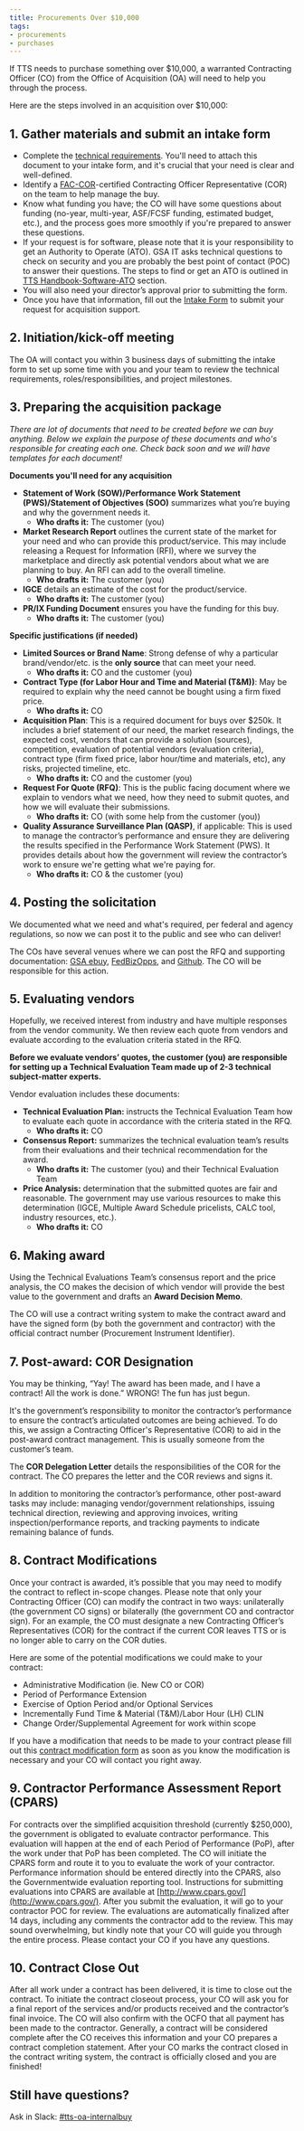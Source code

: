 ```yaml
---
title: Procurements Over $10,000
tags:
- procurements
- purchases
---
```


If TTS needs to purchase something over $10,000, a warranted Contracting Officer (CO) from the Office of Acquisition (OA) will need to help you through the process.

Here are the steps involved in an acquisition over $10,000:

## 1. Gather materials and submit an intake form

- Complete the [technical requirements](https://docs.google.com/document/d/1S_qfFI09uTth2Sx8RgWKqvlcOHxzCmdfn5h0DQYClc8/edit?usp=sharing). You'll need to attach this document to your intake form, and it's crucial that your need is clear and well-defined.
- Identify a [FAC-COR](https://docs.google.com/document/d/1HzbEv6yQn6pWYl1MDImeLW6ShedcRsekSCBe54Nsnc8/edit#heading=h.aizxbe137goh)-certified Contracting Officer Representative (COR) on the team to help manage the buy.
- Know what funding you have; the CO will have some questions about funding (no-year, multi-year, ASF/FCSF funding, estimated budget, etc.), and the process goes more smoothly if you're prepared to answer these questions.
- If your request is for software, please note that it is your responsibility to get an Authority to Operate (ATO). GSA IT asks technical questions to check on security and you are probably the best point of contact (POC) to answer their questions. The steps to find or get an ATO is outlined in [TTS Handbook-Software-ATO]({{site.baseurl}}/software/#step-1-find-or-get-an-ato) section.
- You will also need your director’s approval prior to submitting the form.
- Once you have that information, fill out the [Intake Form](https://docs.google.com/forms/d/e/1FAIpQLSeGoLWQ_6yEmxlrHuztlZWH6sX3t_0J0PPnzZxhwlK6nq1KoQ/viewform) to submit your request for acquisition support.

## 2. Initiation/kick-off meeting

The OA will contact you within 3 business days of submitting the intake form to set up some time with you and your team to review the technical requirements, roles/responsibilities, and project milestones.

## 3. Preparing the acquisition package

*There are lot of documents that need to be created before we can buy anything. Below we explain the purpose of these documents and who's responsible for creating each one. Check back soon and we will have templates for each document!*

**Documents you'll need for any acquisition**

- **Statement of Work (SOW)/Performance Work Statement (PWS)/Statement of Objectives (SOO)** summarizes what you’re buying and why the government needs it.
  - **Who drafts it:** The customer (you)
- **Market Research Report** outlines the current state of the market for your need and who can provide this product/service. This may include releasing a Request for Information (RFI), where we survey the marketplace and directly ask potential vendors about what we are planning to buy. An RFI can add to the overall timeline.
  - **Who drafts it:** The customer (you)
- **IGCE** details an estimate of the cost for the product/service.
  - **Who drafts it:** The customer (you)
- **PR/IX Funding Document** ensures you have the funding for this buy.
  - **Who drafts it:** The customer (you)

**Specific justifications (if needed)**

- **Limited Sources or Brand Name**: Strong defense of why a particular brand/vendor/etc. is the **only source** that can meet your need.
  - **Who drafts it:** CO and the customer (you)
- **Contract Type (for Labor Hour and Time and Material (T&M))**: May be required to explain why the need cannot be bought using a firm fixed price.
  - **Who drafts it:** CO
- **Acquisition Plan**: This is a required document for buys over $250k. It includes a brief statement of our need, the market research findings, the expected cost, vendors that can provide a solution (sources), competition, evaluation of potential vendors (evaluation criteria), contract type (firm fixed price, labor hour/time and materials, etc), any risks, projected timeline, etc.
  - **Who drafts it:** CO and the customer (you)
- **Request For Quote (RFQ)**: This is the public facing document where we explain to vendors what we need, how they need to submit quotes, and how we will evaluate their submissions.
  - **Who drafts it:** CO (with some help from the customer (you))
- **Quality Assurance Surveillance Plan (QASP)**, if applicable: This is used to manage the contractor’s performance and ensure they are delivering the results specified in the Performance Work Statement (PWS). It provides details about how the government will review the contractor’s work to ensure we're getting what we're paying for.
  - **Who drafts it:** CO & the customer (you)

## 4. Posting the solicitation

We documented what we need and what's required, per federal and agency regulations, so now we can post it to the public and see who can deliver!

The COs have several venues where we can post the RFQ and supporting documentation: [GSA ebuy](https://www.ebuy.gsa.gov/advantage/ebuy/start_page.do), [FedBizOpps](https://www.fbo.gov/), and [Github](https://github.com/). The CO will be responsible for this action.

## 5. Evaluating vendors

Hopefully, we received interest from industry and have multiple responses from the vendor community. We then review each quote from  vendors and evaluate according to the evaluation criteria stated in the RFQ.

**Before we evaluate vendors’ quotes, the customer (you) are responsible for setting up a Technical Evaluation Team made up of 2-3 technical subject-matter experts.**

Vendor evaluation includes these documents:

- **Technical Evaluation Plan:** instructs the Technical Evaluation Team how to evaluate each quote in accordance with the criteria stated in the RFQ.
  - **Who drafts it:** CO
- **Consensus Report:** summarizes the technical evaluation team’s results from their evaluations and their technical recommendation for the award.
  - **Who drafts it:** The customer (you) and their Technical Evaluation Team
- **Price Analysis:** determination that the submitted quotes are fair and reasonable. The government may use various resources to make this determination (IGCE, Multiple Award Schedule pricelists, CALC tool, industry resources, etc.).
  - **Who drafts it:** CO

## 6. Making award

Using the Technical Evaluations Team’s consensus report and the price analysis, the CO makes the decision of which vendor will provide the best value to the government and drafts an **Award Decision Memo**.

The CO will use a contract writing system to make the contract award and have the signed form (by both the government and contractor) with the official contract number (Procurement Instrument Identifier).

## 7. Post-award: COR Designation

You may be thinking, “Yay! The award has been made, and I have a contract! All the work is done.” WRONG! The fun has just begun.

It's the government’s responsibility to monitor the contractor’s performance to ensure the contract’s articulated outcomes are being achieved. To do this, we assign a Contracting Officer's Representative (COR) to aid in the post-award contract management. This is usually someone from the customer’s team.

The **COR Delegation Letter** details the responsibilities of the COR for the contract. The CO prepares the letter and the COR reviews and signs it.

In addition to monitoring the contractor’s performance, other post-award tasks may include: managing vendor/government relationships, issuing technical direction, reviewing and approving invoices, writing inspection/performance reports, and tracking payments to indicate remaining balance of funds.

## 8. Contract Modifications

Once your contract is awarded, it’s possible that you may need to modify the contract to reflect in-scope changes. Please note that only your Contracting Officer (CO) can modify the contract in two ways: unilaterally (the government CO signs) or bilaterally (the government CO and contractor sign). For an example, the CO must designate a new Contracting Officer’s Representatives (COR) for the contract if the current COR leaves TTS or is no longer able to carry on the COR duties.

Here are some of the potential modifications we could make to your contract:

- Administrative Modification (ie. New CO or COR)
- Period of Performance Extension
- Exercise of Option Period and/or Optional Services
- Incrementally Fund Time & Material (T&M)/Labor Hour (LH) CLIN
- Change Order/Supplemental Agreement for work within scope

If you have a modification that needs to be made to your contract please fill out this [contract modification form](https://docs.google.com/forms/d/e/1FAIpQLSem56QHnAqOiUYlGltNIFugRtWn_QAA43L_LGF0-jK3p5Q-kw/viewform) as soon as you know the modification is necessary and your CO will contact you right away.

## 9. Contractor Performance Assessment Report (CPARS)

For contracts over the simplified acquisition threshold (currently $250,000), the government is obligated to evaluate contractor performance. This evaluation will happen at the end of each Period of Performance (PoP), after the work under that PoP has been completed. The CO will initiate the CPARS form and route it to you to evaluate the work of your contractor. Performance information should be entered directly into the CPARS, also the Governmentwide evaluation reporting tool. Instructions for submitting evaluations into CPARS are available at [http://www.cpars.gov/](http://www.cpars.gov/). After you submit the evaluation, it will go to your contractor POC for review. The evaluations are automatically finalized after 14 days, including any comments the contractor add to the review. This may sound overwhelming, but kindly note that your CO will guide you through the entire process. Please contact your CO if you have any questions.

## 10. Contract Close Out

After all work under a contract has been delivered, it is time to close out the contract. To initiate the contract closeout process, your CO will ask you for a final report of the services and/or products received and the contractor’s final invoice. The CO will also confirm with the OCFO that all payment has been made to the contractor. Generally, a contract will be considered complete after the CO receives this information and your CO prepares a contract completion statement. After your CO marks the contract closed in the contract writing system, the contract is officially closed and you are finished!

## Still have questions?

Ask in Slack: [#tts-oa-internalbuy](https://gsa-tts.slack.com/messages/tts-oa-internalbuy/)
